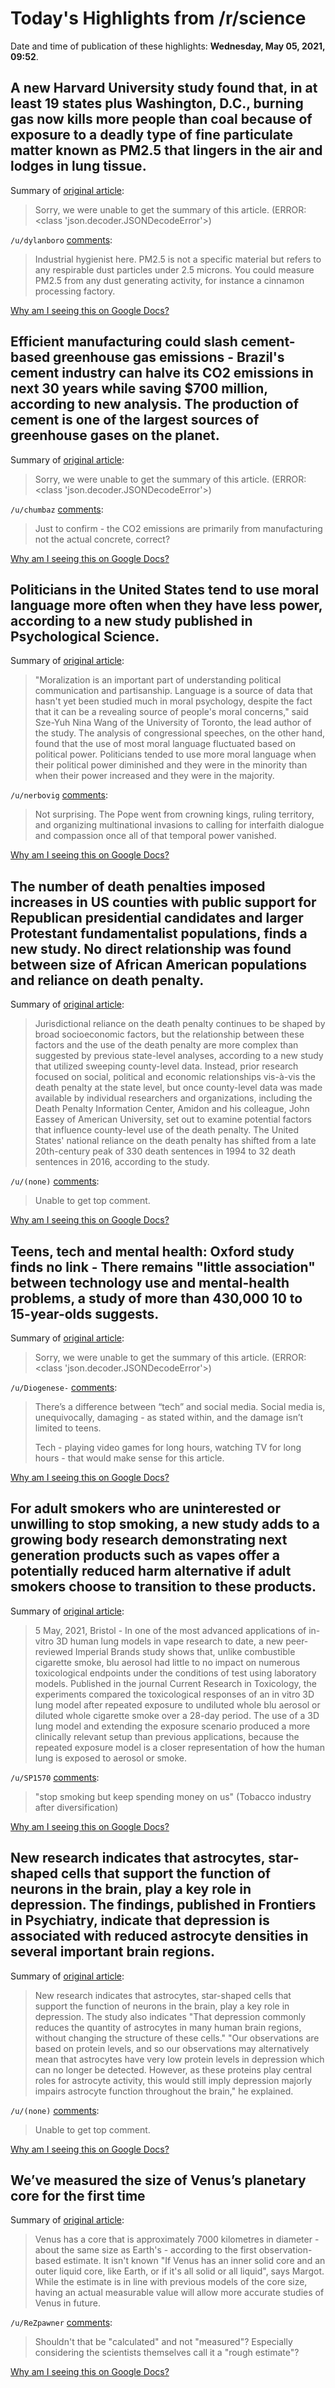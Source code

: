 # Today's Highlights from /r/science

Date and time of publication of these highlights: **Wednesday, May 05, 2021, 09:52**.

## A new Harvard University study found that, in at least 19 states plus Washington, D.C., burning gas now kills more people than coal because of exposure to a deadly type of fine particulate matter known as PM2.5 that lingers in the air and lodges in lung tissue.

Summary of [original article](https://iopscience.iop.org/article/10.1088/1748-9326/abe74c):

> Sorry, we were unable to get the summary of this article. (ERROR: <class 'json.decoder.JSONDecodeError'>)

`/u/dylanboro` [comments](https://www.reddit.com/r/science/comments/n5cm2a/a_new_harvard_university_study_found_that_in_at/):

> Industrial hygienist here. PM2.5 is not a specific material but refers to any respirable dust particles under 2.5 microns. You could measure PM2.5 from any dust generating activity, for instance a cinnamon processing factory.

[Why am I seeing this on Google Docs?](https://docs.google.com/document/d/1Dc6We63vOXIZsc0op-Bt4abqkYjXzOigalQqFxmvvbM/edit?usp=sharing)

## Efficient manufacturing could slash cement-based greenhouse gas emissions - Brazil's cement industry can halve its CO2 emissions in next 30 years while saving $700 million, according to new analysis. The production of cement is one of the largest sources of greenhouse gases on the planet.

Summary of [original article](https://academictimes.com/efficient-manufacturing-could-slash-cement-based-greenhouse-gas-emissions/):

> Sorry, we were unable to get the summary of this article. (ERROR: <class 'json.decoder.JSONDecodeError'>)

`/u/chumbaz` [comments](https://www.reddit.com/r/science/comments/n50pd6/efficient_manufacturing_could_slash_cementbased/):

> Just to confirm - the CO2 emissions are primarily from manufacturing not the actual concrete, correct?

[Why am I seeing this on Google Docs?](https://docs.google.com/document/d/1Dc6We63vOXIZsc0op-Bt4abqkYjXzOigalQqFxmvvbM/edit?usp=sharing)

## Politicians in the United States tend to use moral language more often when they have less power, according to a new study published in Psychological Science.

Summary of [original article](https://www.psypost.org/2021/05/members-of-congress-with-less-political-power-make-greater-use-of-moral-language-60657):

> "Moralization is an important part of understanding political communication and partisanship. Language is a source of data that hasn't yet been studied much in moral psychology, despite the fact that it can be a revealing source of people's moral concerns," said Sze-Yuh Nina Wang of the University of Toronto, the lead author of the study. The analysis of congressional speeches, on the other hand, found that the use of most moral language fluctuated based on political power. Politicians tended to use more moral language when their political power diminished and they were in the minority than when their power increased and they were in the majority.

`/u/nerbovig` [comments](https://www.reddit.com/r/science/comments/n586cn/politicians_in_the_united_states_tend_to_use/):

> Not surprising. The Pope went from crowning kings, ruling territory, and organizing multinational invasions to calling for interfaith dialogue and compassion once all of that temporal power vanished.

[Why am I seeing this on Google Docs?](https://docs.google.com/document/d/1Dc6We63vOXIZsc0op-Bt4abqkYjXzOigalQqFxmvvbM/edit?usp=sharing)

## The number of death penalties imposed increases in US counties with public support for Republican presidential candidates and larger Protestant fundamentalist populations, finds a new study. No direct relationship was found between size of African American populations and reliance on death penalty.

Summary of [original article](https://academictimes.com/county-level-analysis-reveals-socioeconomic-relationships-with-death-penalty-are-more-complex-than-previously-thought/):

> Jurisdictional reliance on the death penalty continues to be shaped by broad socioeconomic factors, but the relationship between these factors and the use of the death penalty are more complex than suggested by previous state-level analyses, according to a new study that utilized sweeping county-level data. Instead, prior research focused on social, political and economic relationships vis-à-vis the death penalty at the state level, but once county-level data was made available by individual researchers and organizations, including the Death Penalty Information Center, Amidon and his colleague, John Eassey of American University, set out to examine potential factors that influence county-level use of the death penalty. The United States' national reliance on the death penalty has shifted from a late 20th-century peak of 330 death sentences in 1994 to 32 death sentences in 2016, according to the study.

`/u/(none)` [comments](https://www.reddit.com/r/science/comments/n5ehm4/the_number_of_death_penalties_imposed_increases/):

> Unable to get top comment.

[Why am I seeing this on Google Docs?](https://docs.google.com/document/d/1Dc6We63vOXIZsc0op-Bt4abqkYjXzOigalQqFxmvvbM/edit?usp=sharing)

## Teens, tech and mental health: Oxford study finds no link - There remains "little association" between technology use and mental-health problems, a study of more than 430,000 10 to 15-year-olds suggests.

Summary of [original article](https://www.bbc.com/news/technology-56970368):

> Sorry, we were unable to get the summary of this article. (ERROR: <class 'json.decoder.JSONDecodeError'>)

`/u/Diogenese-` [comments](https://www.reddit.com/r/science/comments/n4nln5/teens_tech_and_mental_health_oxford_study_finds/):

> There’s a difference between “tech” and social media. Social media is, unequivocally, damaging - as stated within, and the damage isn’t limited to teens. 
> 
> Tech - playing video games for long hours, watching TV for long hours - that would make sense for this article.

[Why am I seeing this on Google Docs?](https://docs.google.com/document/d/1Dc6We63vOXIZsc0op-Bt4abqkYjXzOigalQqFxmvvbM/edit?usp=sharing)

## For adult smokers who are uninterested or unwilling to stop smoking, a new study adds to a growing body research demonstrating next generation products such as vapes offer a potentially reduced harm alternative if adult smokers choose to transition to these products.

Summary of [original article](https://imperialbrandsscience.com/timeline/repeated-exposure-to-vape-aerosol-causes-minimal-damage-in-human-lung-tissue-lab-model-compared-to-cigarette-smoke/):

> 5 May, 2021, Bristol - In one of the most advanced applications of in-vitro 3D human lung models in vape research to date, a new peer-reviewed Imperial Brands study shows that, unlike combustible cigarette smoke, blu aerosol had little to no impact on numerous toxicological endpoints under the conditions of test using laboratory models. Published in the journal Current Research in Toxicology, the experiments compared the toxicological responses of an in vitro 3D lung model after repeated exposure to undiluted whole blu aerosol or diluted whole cigarette smoke over a 28-day period. The use of a 3D lung model and extending the exposure scenario produced a more clinically relevant setup than previous applications, because the repeated exposure model is a closer representation of how the human lung is exposed to aerosol or smoke.

`/u/SP1570` [comments](https://www.reddit.com/r/science/comments/n5humq/for_adult_smokers_who_are_uninterested_or/):

> "stop smoking but keep spending money on us"
> (Tobacco industry after diversification)

[Why am I seeing this on Google Docs?](https://docs.google.com/document/d/1Dc6We63vOXIZsc0op-Bt4abqkYjXzOigalQqFxmvvbM/edit?usp=sharing)

## New research indicates that astrocytes, star-shaped cells that support the function of neurons in the brain, play a key role in depression. The findings, published in Frontiers in Psychiatry, indicate that depression is associated with reduced astrocyte densities in several important brain regions.

Summary of [original article](https://www.psypost.org/2021/05/new-study-of-human-brain-tissue-suggests-clinical-depression-reduces-the-quantity-of-astrocyte-cells-in-key-regions-60668):

> New research indicates that astrocytes, star-shaped cells that support the function of neurons in the brain, play a key role in depression. The study also indicates "That depression commonly reduces the quantity of astrocytes in many human brain regions, without changing the structure of these cells." "Our observations are based on protein levels, and so our observations may alternatively mean that astrocytes have very low protein levels in depression which can no longer be detected. However, as these proteins play central roles for astrocyte activity, this would still imply depression majorly impairs astrocyte function throughout the brain," he explained.

`/u/(none)` [comments](https://www.reddit.com/r/science/comments/n5fb87/new_research_indicates_that_astrocytes_starshaped/):

> Unable to get top comment.

[Why am I seeing this on Google Docs?](https://docs.google.com/document/d/1Dc6We63vOXIZsc0op-Bt4abqkYjXzOigalQqFxmvvbM/edit?usp=sharing)

## We’ve measured the size of Venus’s planetary core for the first time

Summary of [original article](https://www.newscientist.com/article/2276218-weve-measured-the-size-of-venuss-planetary-core-for-the-first-time/):

> Venus has a core that is approximately 7000 kilometres in diameter - about the same size as Earth's - according to the first observation-based estimate. It isn't known "If Venus has an inner solid core and an outer liquid core, like Earth, or if it's all solid or all liquid", says Margot. While the estimate is in line with previous models of the core size, having an actual measurable value will allow more accurate studies of Venus in future.

`/u/ReZpawner` [comments](https://www.reddit.com/r/science/comments/n56pl1/weve_measured_the_size_of_venuss_planetary_core/):

> Shouldn't that be "calculated" and not "measured"? Especially considering the scientists themselves call it a "rough estimate"?

[Why am I seeing this on Google Docs?](https://docs.google.com/document/d/1Dc6We63vOXIZsc0op-Bt4abqkYjXzOigalQqFxmvvbM/edit?usp=sharing)

